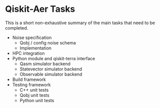 # Qiskit-Aer Tasks

This is a short non-exhaustive summary of the main tasks that need to be completed.

* Noise specification
    * Qobj / config noise schema
    * Implementation
* HPC integration
* Python module and qiskit-terra interface
    * Qasm simulator backend
    * Statevector simulator backend
    * Observable simulator backend
* Build framework
* Testing framework
    * C++ unit tests
    * Qobj unit tests
    * Python unit tests

